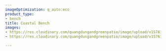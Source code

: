 ```yaml
---
imageOptimization: q_auto:eco
product_type:
- bench
title: Coastal Bench
images:
- https://res.cloudinary.com/quangdungandgreenpatio/image/upload/v1576133067/posts/DSC07731_nqxapr.png
- https://res.cloudinary.com/quangdungandgreenpatio/image/upload/v1576133067/posts/DSC07733_lmrglw.png

---
```

